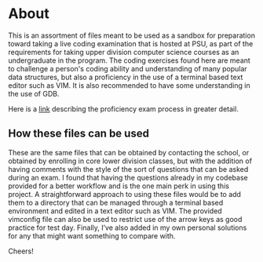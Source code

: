 # About 

This is an assortment of files meant to be used as a sandbox for preparation toward taking a live coding examination that is hosted at PSU,  as part of the requirements for taking upper division computer science courses as an undergraduate in the program. The coding exercises found here are meant to challenge a person's coding ability and understanding of many popular data structures, but also a proficiency in the use of a terminal based text editor such as VIM. It is also recommended to have some understanding in the use of GDB. 

Here is a [link](https://www.pdx.edu/computer-science/sites/www.pdx.edu.computer-science/files/PSU%20Proficiency%20Exam%20Application%20Process-2016-2017.pdf) describing the proficiency exam process in greater detail.

## How these files can be used

These are the same files that can be obtained by contacting the school, or obtained by enrolling in core lower division classes, but with the addition of having comments with the style of the sort of questions that can be asked during an exam. I found that having the questions already in my codebase provided for a better workflow and is the one main perk in using this project. A straightforward approach to using these files would be to add them to a directory that can be managed through a terminal based environment and edited in a text editor such as VIM.  The provided vimconfig file can also be used to restrict use of the arrow keys as good practice for test day. Finally, I’ve also added in my own personal solutions for any that might want something to compare with.

Cheers!
